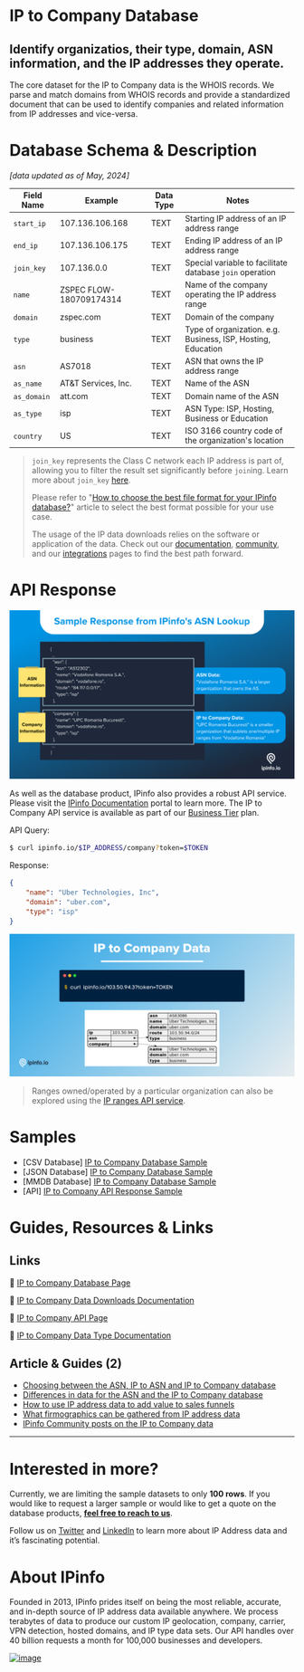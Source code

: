 # IP to Company Database

## Identify organizatios, their type, domain, ASN information, and the IP addresses they operate.

The core dataset for the IP to Company data is the WHOIS records. We parse and match domains from WHOIS records and provide a standardized document that can be used to identify companies and related information from IP addresses and vice-versa.

# Database Schema & Description

*[data updated as of May, 2024]*

| Field Name  | Example                 | Data Type | Notes                                                        |
|-------------|-------------------------|-----------|--------------------------------------------------------------|
| `start_ip`  | 107.136.106.168         | TEXT      | Starting IP address of an IP address range                   |
| `end_ip`    | 107.136.106.175         | TEXT      | Ending IP address of an IP address range                     |
| `join_key`  | 107.136.0.0             | TEXT      | Special variable to facilitate database `join` operation     |
| `name`      | ZSPEC FLOW-180709174314 | TEXT      | Name of the company operating the IP address range           |
| `domain`    | zspec.com               | TEXT      | Domain of the company                                        |
| `type`      | business                | TEXT      | Type of organization. e.g. Business, ISP, Hosting, Education |
| `asn`       | AS7018                  | TEXT      | ASN that owns the IP address range                           |
| `as_name`   | AT&T Services, Inc.     | TEXT      | Name of the ASN                                              |
| `as_domain` | att.com                 | TEXT      | Domain name of the ASN                                       |
| `as_type`   | isp                     | TEXT      | ASN Type: ISP, Hosting, Business or Education                |
| `country`   | US                      | TEXT      | ISO 3166 country code of the organization's location         |


> `join_key` represents the Class C network each IP address is part of, allowing you to filter the result set significantly before `join`ing. Learn more about `join_key` [here](https://community.ipinfo.io/t/ipinfos-join-key-column-explained/5526).
> 
> Please refer to "[How to choose the best file format for your IPinfo database?](https://ipinfo.io/blog/ipinfo-database-formats/)" article to select the best format possible for your use case.
>
> The usage of the IP data downloads relies on the software or application of the data. Check out our [documentation](https://ipinfo.io/developers/database-download), [community](https://community.ipinfo.io/c/docs/8), and our [integrations](https://ipinfo.io/integrations) pages to find the best path forward.

# API Response

![IP to Company API Response](../assets/IP_to_Company_API_example.png)

As well as the database product, IPinfo also provides a robust API service. Please visit the [IPinfo Documentation](https://ipinfo.io/developers/data-types#company-data) portal to learn more. The IP to Company API service is available as part of our [Business Tier](https://ipinfo.io/developers/responses#business-plan) plan.

API Query:

```bash
$ curl ipinfo.io/$IP_ADDRESS/company?token=$TOKEN
```

Response:

```json
{
    "name": "Uber Technologies, Inc",
    "domain": "uber.com",
    "type": "isp"
}
```

![IP to Company (1).png](../assets/IP_to_Company.png)

> Ranges owned/operated by a particular organization can also be explored using the [IP ranges API service](https://ipinfo.io/products/ranges-api).

# Samples

- [CSV Database] [IP to Company Database Sample](/IP%20to%20Company/ip_company_sample.csv)
- [JSON Database] [IP to Company Database Sample](/IP%20to%20Company/ip_company_sample.json)
- [MMDB Database] [IP to Company Database Sample](/IP%20to%20Company/ip_company_sample.mmdb)
- [API] [IP to Company API Response Sample](/IP%20to%20Company/ip_company_api_sample.json)

# Guides, Resources & Links

## Links

🔗 [IP to Company Database Page](https://ipinfo.io/products/ip-company-database)

🔗 [IP to Company Data Downloads Documentation](https://ipinfo.io/developers/ip-to-company-database)

🔗 [IP to Company API Page](https://ipinfo.io/products/ip-company-api)

🔗 [IP to Company Data Type Documentation](https://ipinfo.io/developers/data-types#company-data)

## Article & Guides (2)

- [Choosing between the ASN, IP to ASN and IP to Company database](https://community.ipinfo.io/t/choosing-between-the-asn-ip-to-asn-and-ip-to-company-database/731)
- [Differences in data for the ASN and the IP to Company database](https://community.ipinfo.io/t/differences-in-data-for-the-asn-and-the-ip-to-company-database/730)
- [How to use IP address data to add value to sales funnels](https://ipinfo.io/blog/how-to-use-ip-address-data-to-add-value-to-sales-funnels/)
- [What firmographics can be gathered from IP address data](https://ipinfo.io/blog/company-data-from-ip-address/)
- [IPinfo Community posts on the IP to Company data](https://community.ipinfo.io/search?q=company)

---

# Interested in more?

Currently, we are limiting the sample datasets to only **100 rows**. If you would like to request a larger sample or would like to get a quote on the database products, **[feel free to reach to us](https://ipinfo.io/products/ip-database-download#request_form)**.

Follow us on [Twitter](https://twitter.com/ipinfo) and [LinkedIn](https://www.linkedin.com/company/ipinfo/) to learn more about IP Address data and it’s fascinating potential.

# About IPinfo

Founded in 2013, IPinfo prides itself on being the most reliable, accurate, and in-depth source of IP address data available anywhere. We process terabytes of data to produce our custom IP geolocation, company, carrier, VPN detection, hosted domains, and IP type data sets. Our API handles over 40 billion requests a month for 100,000 businesses and developers.

[![image](https://avatars3.githubusercontent.com/u/15721521?s=128&u=7bb7dde5c4991335fb234e68a30971944abc6bf3&v=4)](https://ipinfo.io/)